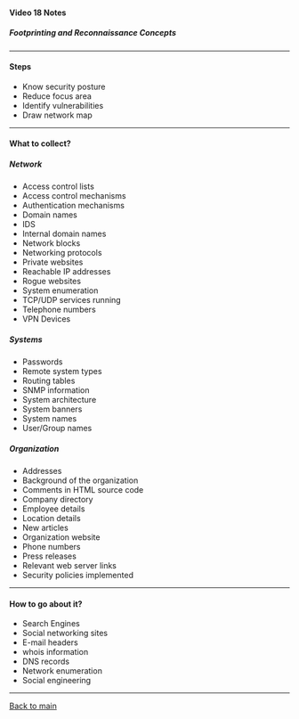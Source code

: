 #### Video 18 Notes

##### Footprinting and Reconnaissance Concepts

---

#### Steps
  - Know security posture
  - Reduce focus area
  - Identify vulnerabilities
  - Draw network map

---

#### What to collect?

##### Network
- Access control lists
- Access control mechanisms
- Authentication mechanisms
- Domain names
- IDS
- Internal domain names
- Network blocks
- Networking protocols
- Private websites
- Reachable IP addresses
- Rogue websites
- System enumeration
- TCP/UDP services running
- Telephone numbers
- VPN Devices

##### Systems
- Passwords
- Remote system types
- Routing tables
- SNMP information
- System architecture
- System banners
- System names
- User/Group names

##### Organization
- Addresses
- Background of the organization
- Comments in HTML source code
- Company directory
- Employee details
- Location details
- New articles
- Organization website
- Phone numbers
- Press releases
- Relevant web server links
- Security policies implemented

---

#### How to go about it?
- Search Engines
- Social networking sites
- E-mail headers
- whois information
- DNS records
- Network enumeration
- Social engineering

---

[Back to main](https://github.com/rot0xd/CBTNuggets/blob/master/CEHv9/README.md)

